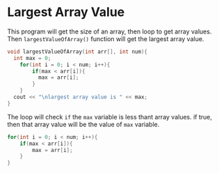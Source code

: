 # Largest Array Value

This program will get the size of an array, then loop to get array values.
Then `largestValueOfArray()` function will get the largest array value.

```C++
void largestValueOfArray(int arr[], int num){
  int max = 0;
    for(int i = 0; i < num; i++){
        if(max < arr[i]){
          max = arr[i];
        }
    }
  cout << "\nlargest array value is " << max;
}
```
The loop will check `if` the `max` variable is less thant array values.
if true, then that array value will be the value of `max` variable. 
```cpp
for(int i = 0; i < num; i++){
    if(max < arr[i]){
        max = arr[i];
    }
}
```
